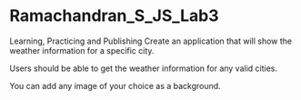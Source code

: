 # Ramachandran_S_JS_Lab3
Learning, Practicing and Publishing
Create an application that will show the weather information for a specific city.

Users should be able to get the weather information for any valid cities.

You can add any image of your choice as a background.
